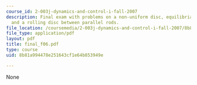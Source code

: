 ```yaml
---
course_id: 2-003j-dynamics-and-control-i-fall-2007
description: Final exam with problems on a non-uniform disc, equilibria and stability,
  and a rolling disc between parallel rods.
file_location: /coursemedia/2-003j-dynamics-and-control-i-fall-2007/8b81a994478e251643cf1e64b853949e_final_f06.pdf
file_type: application/pdf
layout: pdf
title: final_f06.pdf
type: course
uid: 8b81a994478e251643cf1e64b853949e

---
```

None
